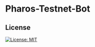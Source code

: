 # Pharos-Testnet-Bot
## License
[![License: MIT](https://img.shields.io/badge/License-MIT-yellow.svg)]()
